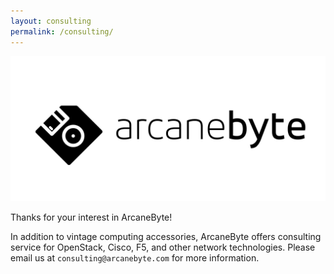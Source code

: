 ```yaml
---
layout: consulting
permalink: /consulting/
---
```


![logo](/assets/posts/my_logo.jpg)

Thanks for your interest in ArcaneByte!

In addition to vintage computing accessories, ArcaneByte offers consulting service for OpenStack, Cisco, F5, and other network technologies. Please 
email us at `consulting@arcanebyte.com` for more information.
